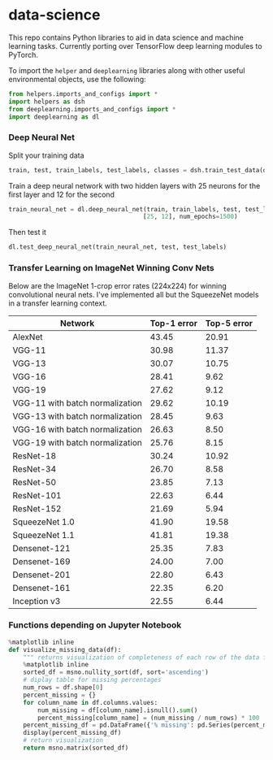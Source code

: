 # data-science

This repo contains Python libraries to aid in data science and machine learning tasks. Currently porting over TensorFlow deep learning modules to PyTorch.

To import the `helper` and `deeplearning` libraries along with other useful environmental objects, use the following:

```python
from helpers.imports_and_configs import *
import helpers as dsh
from deeplearning.imports_and_configs import *
import deeplearning as dl
```


### Deep Neural Net

Split your training data

```python
train, test, train_labels, test_labels, classes = dsh.train_test_data(df, 'label')
```

Train a deep neural network with two hidden layers with 25 neurons for the first layer and 12 for the second

```python
train_neural_net = dl.deep_neural_net(train, train_labels, test, test_labels, 
                                     [25, 12], num_epochs=1500)
```

Then test it

```python
dl.test_deep_neural_net(train_neural_net, test, test_labels)
```

### Transfer Learning on ImageNet Winning Conv Nets

Below are the ImageNet 1-crop error rates (224x224) for winning convolutional neural nets. I've implemented all but the SqueezeNet models in a transfer learning context.

| Network |	Top-1 error | Top-5 error |
| ------- | ----------- | ----------- |
| AlexNet |	43.45 |	20.91 |
| VGG-11 |	30.98 |	11.37 |
| VGG-13 |	30.07 |	10.75 |
| VGG-16 |	28.41 |	9.62 |
| VGG-19 |	27.62 |	9.12 |
| VGG-11 with batch normalization |	29.62 |	10.19 |
| VGG-13 with batch normalization |	28.45 |	9.63 |
| VGG-16 with batch normalization |	26.63 |	8.50 |
| VGG-19 with batch normalization |	25.76 |	8.15 |
| ResNet-18 |	30.24 |	10.92 |
| ResNet-34 |	26.70 |	8.58 |
| ResNet-50 |	23.85 |	7.13 |
| ResNet-101 |	22.63 |	6.44 |
| ResNet-152 |	21.69 |	5.94 |
| SqueezeNet 1.0 |	41.90 |	19.58 |
| SqueezeNet 1.1 |	41.81 |	19.38 |
| Densenet-121 |	25.35 |	7.83 |
| Densenet-169 |	24.00 |	7.00 |
| Densenet-201 |	22.80 |	6.43 |
| Densenet-161 |	22.35 |	6.20 |
| Inception v3 |	22.55 |	6.44 |


### Functions depending on Jupyter Notebook


```python
%matplotlib inline
def visualize_missing_data(df):
    """ returns visualization of completeness of each row of the data from most incomplete to most complete"""
    %matplotlib inline
    sorted_df = msno.nullity_sort(df, sort='ascending')
    # diplay table for missing percentages
    num_rows = df.shape[0]
    percent_missing = {}
    for column_name in df.columns.values:
        num_missing = df[column_name].isnull().sum()
        percent_missing[column_name] = (num_missing / num_rows) * 100
    percent_missing_df = pd.DataFrame({'% missing': pd.Series(percent_missing)})
    display(percent_missing_df)
    # return visualization
    return msno.matrix(sorted_df)
```